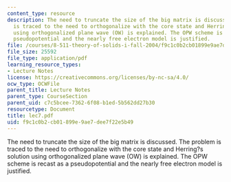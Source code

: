 ```yaml
---
content_type: resource
description: The need to truncate the size of the big matrix is discussed. The problem
  is traced to the need to orthogonalize with the core state and Herring?s solution
  using orthogonalized plane wave (OW) is explained. The OPW scheme is recast as a
  pseudopotential and the nearly free electron model is justified.
file: /courses/8-511-theory-of-solids-i-fall-2004/f9c1c0b2cb01899e9ae7dee7f22e5b49_lec7.pdf
file_size: 25592
file_type: application/pdf
learning_resource_types:
- Lecture Notes
license: https://creativecommons.org/licenses/by-nc-sa/4.0/
ocw_type: OCWFile
parent_title: Lecture Notes
parent_type: CourseSection
parent_uid: c7c5bcee-7362-6f08-b1ed-5b562dd27b30
resourcetype: Document
title: lec7.pdf
uid: f9c1c0b2-cb01-899e-9ae7-dee7f22e5b49
---
```

The need to truncate the size of the big matrix is discussed. The problem is traced to the need to orthogonalize with the core state and Herring?s solution using orthogonalized plane wave (OW) is explained. The OPW scheme is recast as a pseudopotential and the nearly free electron model is justified.